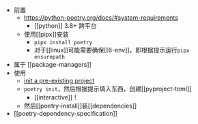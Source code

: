 - 前置
  - https://python-poetry.org/docs/#system-requirements
    - [[python]] 3.8+ 跨平台
  - 使用[[pipx]]安装
    - `pipx install poetry`
    - 对于[[linux]]可能需要确保[[6-env]]，即根据提示运行`pipx ensurepath`
- 属于 [[package-managers]]
- 使用
  - [init a pre-existing project](https://python-poetry.org/docs/basic-usage/#initialising-a-pre-existing-project)
  - `poetry init`，然后根据提示填入东西，创建[[pyproject-toml]]
    - [[interactive]]！
  - 然后[[poetry-install]]装[[dependencies]]
- [[poetry-dependency-specification]]
